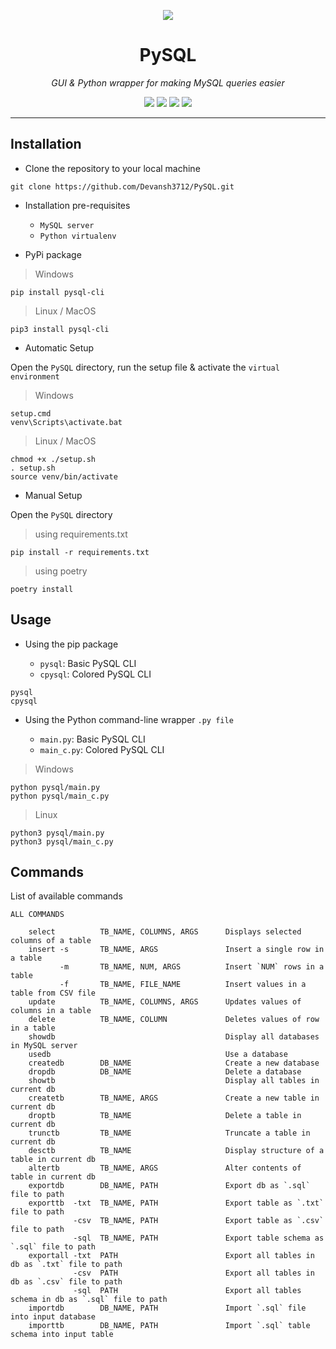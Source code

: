 <p align = "center">
  <a href = "https://github.com/Devansh3712/PySQL"><img src = "https://user-images.githubusercontent.com/58616444/113156144-57560f80-9257-11eb-85a1-1b834c072454.png"></a>
</p>

<h1 align = "center"> PySQL </h1>
<p align = "center"><i> GUI & Python wrapper for making MySQL queries easier </i></p>

<p align = "center">
  <a href = "https://www.python.org"><img src="https://img.shields.io/badge/python%20-%2314354C.svg?&style=for-the-badge&logo=python&logoColor=white"/></a>
  <a href = "https://www.mysql.com/"><img src="https://camo.githubusercontent.com/4524c09f8c821218b3c602e3e5a222ce00c290c2f87e264b40f398a6b486bd91/68747470733a2f2f696d672e736869656c64732e696f2f62616467652f6d7973716c2d2532333030303030662e7376673f267374796c653d666f722d7468652d6261646765266c6f676f3d6d7973716c266c6f676f436f6c6f723d7768697465"/></a>
  <a href = "./LICENSE"><img src = "https://img.shields.io/github/license/Devansh3712/PySQL?style=for-the-badge"></a>
  <a href = "https://pypi.org/project/pysql-cli/"><img src = "https://img.shields.io/badge/PyPi-1.0.8-blue?style=for-the-badge&logo=appveyor"></a>
</p>

---

## Installation

- Clone the repository to your local machine

```console
git clone https://github.com/Devansh3712/PySQL.git
```

- Installation pre-requisites

  - ``MySQL server``
  - ``Python virtualenv``

- PyPi package

> Windows

```console
pip install pysql-cli
```

> Linux / MacOS

```console
pip3 install pysql-cli
```

- Automatic Setup

Open the ``PySQL`` directory, run the setup file & activate the ``virtual environment``

> Windows

```console
setup.cmd
venv\Scripts\activate.bat
```

> Linux / MacOS

```console
chmod +x ./setup.sh
. setup.sh
source venv/bin/activate
```

- Manual Setup

Open the ``PySQL`` directory

> using requirements.txt

```console
pip install -r requirements.txt
```

> using poetry

```console
poetry install
```

## Usage

- Using the pip package

  - ``pysql``: Basic PySQL CLI
  - ``cpysql``: Colored PySQL CLI

```console
pysql
cpysql
```

- Using the Python command-line wrapper `.py file`

  - ``main.py``: Basic PySQL CLI
  - ``main_c.py``: Colored PySQL CLI

> Windows

```console
python pysql/main.py
python pysql/main_c.py
```

> Linux

```console
python3 pysql/main.py
python3 pysql/main_c.py
```

## Commands

List of available commands

```
ALL COMMANDS

    select          TB_NAME, COLUMNS, ARGS      Displays selected columns of a table
    insert -s       TB_NAME, ARGS               Insert a single row in a table
           -m       TB_NAME, NUM, ARGS          Insert `NUM` rows in a table
           -f       TB_NAME, FILE_NAME          Insert values in a table from CSV file
    update          TB_NAME, COLUMNS, ARGS      Updates values of columns in a table
    delete          TB_NAME, COLUMN             Deletes values of row in a table
    showdb                                      Display all databases in MySQL server
    usedb                                       Use a database
    createdb        DB_NAME                     Create a new database
    dropdb          DB_NAME                     Delete a database
    showtb                                      Display all tables in current db
    createtb        TB_NAME, ARGS               Create a new table in current db
    droptb          TB_NAME                     Delete a table in current db
    trunctb         TB_NAME                     Truncate a table in current db
    desctb          TB_NAME                     Display structure of a table in current db
    altertb         TB_NAME, ARGS               Alter contents of table in current db
    exportdb        DB_NAME, PATH               Export db as `.sql` file to path
    exporttb  -txt  TB_NAME, PATH               Export table as `.txt` file to path
              -csv  TB_NAME, PATH               Export table as `.csv` file to path
              -sql  TB_NAME, PATH               Export table schema as `.sql` file to path
    exportall -txt  PATH                        Export all tables in db as `.txt` file to path
              -csv  PATH                        Export all tables in db as `.csv` file to path
              -sql  PATH                        Export all tables schema in db as `.sql` file to path
    importdb        DB_NAME, PATH               Import `.sql` file into input database
    importtb        DB_NAME, PATH               Import `.sql` table schema into input table
```
